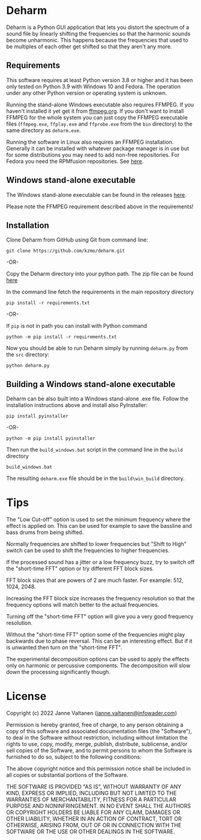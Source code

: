 # Deharm

Deharm is a Python GUI application that lets you distort the spectrum of a sound
file by linearly shifting the frequencies so that the harmonic sounds become
unharmonic. This happens because the frequencies that used to be multiples of
each other get shifted so that they aren't any more.

## Requirements

This software requires at least Python version 3.8 or higher and it
has been only tested on Python 3.9 with Windows 10 and Fedora. The operation
under any other Python version or operating system is unknown.

Running the stand-alone Windows executable also requires FFMPEG. If you haven't
installed it yet get it from [ffmpeg.org](https://www.ffmpeg.org/). If
you don't want to install FFMPEG for the whole system you can just copy the
FFMPEG executable files (`ffmpeg.exe`, `ffplay.exe` and `ffprobe.exe` from the
`bin` directory) to the same directory as `deharm.exe`.

Running the software in Linux also requires an FFMPEG installation. Generally it
can be installed with whatever package manager is in use but for some
distributions you may need to add non-free repositories. For Fedora you need
the RPMfusion repositories. See
[here](https://docs.fedoraproject.org/en-US/quick-docs/setup_rpmfusion/).

## Windows stand-alone executable

The Windows stand-alone executable can be found in the releases
[here](https://github.com/kzmo/deharm/releases/download/v.0.2.2/deharm.exe).

Please note the FFMPEG requirement described above in the requirements!

## Installation

Clone Deharm from GitHub using Git from command line:

``` console
git clone https://github.com/kzmo/deharm.git
```

-OR-

Copy the Deharm directory into your python path. The zip file can be found
[here](https://github.com/kzmo/deharm/zipball/master)


In the command line fetch the requirements in the main repository directory
``` console
pip install -r requirements.txt
```

-OR-

If `pip` is not in path you can install with Python command
``` console
python -m pip install -r requirements.txt
```

Now you should be able to run Deharm simply by running `deharm.py` from the
`src` directory:
``` console
python deharm.py
```

## Building a Windows stand-alone executable

Deharm can be also built into a Windows stand-alone .exe file. Follow the
installation instructions above and install also PyInstaller:
``` console
pip install pyinstaller
```

-OR-

``` console
python -m pip install pyinstaller
```

Then run the `build_windows.bat` script in the command line in the `build`
directory
``` console
build_windows.bat
```

The resulting `deharm.exe` file should be in the `build\win_build`
directory.

# Tips

The "Low Cut-off" option is used to set the minimum frequency where the effect
is applied on. This can be used for example to save the bassline and bass
drums from being shifted.

Normally frequencies are shifted to lower frequencies but "Shift to High"
switch can be used to shift the frequencies to higher frequencies.

If the processed sound has a jitter or a low frequency buzz, try to switch off
the "short-time FFT" option or try different FFT block sizes.

FFT block sizes that are powers of 2 are much faster. For example: 512, 1024,
2048.

Increasing the FFT block size increases the frequency resolution so that
the frequency options will match better to the actual frequencies.

Turning off the "short-time FFT" option will give you a very good frequency
resolution.

Without the "short-time FFT" option some of the frequencies might play
backwards due to phase reversal. This can be an interesting effect. But if it
is unwanted then turn on the "short-time FFT".

The experimental decomposition options can be used to apply the effects only on
harmonic or percussive components. The decomposition will slow down the
processing significantly though.

# License

Copyright (c) 2022 Janne Valtanen (janne.valtanen@infowader.com)

Permission is hereby granted, free of charge, to any person obtaining a copy
of this software and associated documentation files (the "Software"), to deal
in the Software without restriction, including without limitation the rights
to use, copy, modify, merge, publish, distribute, sublicense, and/or sell
copies of the Software, and to permit persons to whom the Software is
furnished to do so, subject to the following conditions:

The above copyright notice and this permission notice shall be included in all
copies or substantial portions of the Software.

THE SOFTWARE IS PROVIDED "AS IS", WITHOUT WARRANTY OF ANY KIND,
EXPRESS OR IMPLIED, INCLUDING BUT NOT LIMITED TO THE WARRANTIES OF
MERCHANTABILITY, FITNESS FOR A PARTICULAR PURPOSE AND NONINFRINGEMENT.
IN NO EVENT SHALL THE AUTHORS OR COPYRIGHT HOLDERS BE LIABLE FOR ANY CLAIM,
DAMAGES OR OTHER LIABILITY, WHETHER IN AN ACTION OF CONTRACT, TORT OR
OTHERWISE, ARISING FROM, OUT OF OR IN CONNECTION WITH THE SOFTWARE OR THE USE
OR OTHER DEALINGS IN THE SOFTWARE.
